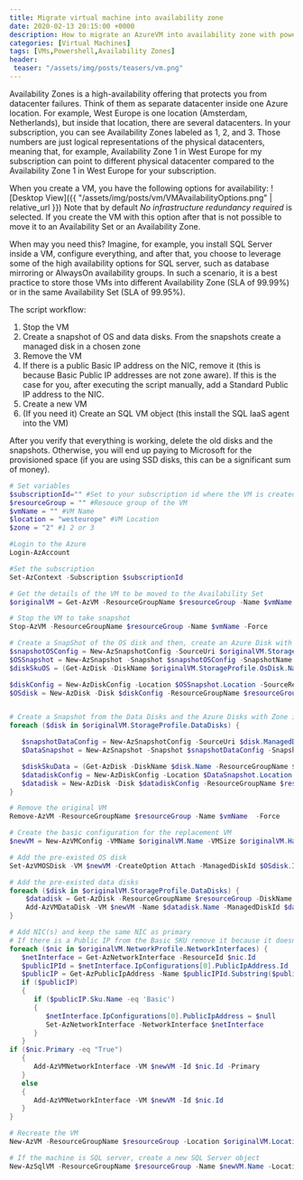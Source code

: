 ```yaml
---
title: Migrate virtual machine into availability zone
date: 2020-02-13 20:15:00 +0000
description: How to migrate an AzureVM into availability zone with powershell
categories: [Virtual Machines]
tags: [VMs,Powershell,Availability Zones]
header:
 teaser: "/assets/img/posts/teasers/vm.png"
---
```


Availability Zones is a high-availability offering that protects you from datacenter failures. Think of them as separate datacenter inside one Azure location. For example, West Europe is one location (Amsterdam, Netherlands), but inside that location, there are several datacenters. In your subscription, you can see Availability Zones labeled as 1, 2, and 3. Those numbers are just logical representations of the physical datacenters, meaning that, for example, Availability Zone 1 in West Europe for my subscription can point to different physical datacenter compared to the Availability Zone 1 in West Europe for your subscription.

When you create a VM, you have the following options for availability:
![Desktop View]({{ "/assets/img/posts/vm/VMAvailabilityOptions.png" | relative_url }})
Note that by default *No infrastructure redundancy required* is selected. If you create the VM with this option after that is not possible to move it to an Availability Set or an Availability Zone. 

When may you need this? 
Imagine, for example, you install SQL Server inside a VM, configure everything, and after that, you choose to leverage some of the high availability options for SQL server, such as database mirroring or AlwaysOn availability groups. In such a scenario, it is a best practice to store those VMs into different Availability Zone (SLA of 99.99%) or in the same Availability Set (SLA of 99.95%).

The script workflow:
1.	Stop the VM
2.	Create a snapshot of OS and data disks. From the snapshots create a managed disk in a chosen zone 
3.	Remove the VM
4.	If there is a public Basic IP address on the NIC, remove it (this is because Basic Public IP addresses are not zone aware). If this is the case for you, after executing the script manually, add a Standard Public IP address to the NIC.
5.	Create a new VM 
6.	(If you need it) Create an SQL VM object (this install the SQL IaaS agent into the VM)

After you verify that everything is working, delete the old disks and the snapshots. Otherwise, you will end up paying to Microsoft for the provisioned space (if you are using SSD disks, this can be a significant sum of money).

```powershell
# Set variables
$subscriptionId="" #Set to your subscription id where the VM is created
$resourceGroup = "" #Resouce group of the VM
$vmName = "" #VM Name
$location = "westeurope" #VM Location
$zone = "2" #1 2 or 3

#Login to the Azure
Login-AzAccount

#Set the subscription
Set-AzContext -Subscription $subscriptionId

# Get the details of the VM to be moved to the Availability Set
$originalVM = Get-AzVM -ResourceGroupName $resourceGroup -Name $vmName

# Stop the VM to take snapshot
Stop-AzVM -ResourceGroupName $resourceGroup -Name $vmName -Force 

# Create a SnapShot of the OS disk and then, create an Azure Disk with Zone information
$snapshotOSConfig = New-AzSnapshotConfig -SourceUri $originalVM.StorageProfile.OsDisk.ManagedDisk.Id -Location $location -CreateOption copy -SkuName Standard_ZRS
$OSSnapshot = New-AzSnapshot -Snapshot $snapshotOSConfig -SnapshotName ($originalVM.StorageProfile.OsDisk.Name + "-snapshot") -ResourceGroupName $resourceGroup 
$diskSkuOS = (Get-AzDisk -DiskName $originalVM.StorageProfile.OsDisk.Name -ResourceGroupName $originalVM.ResourceGroupName).Sku.Name

$diskConfig = New-AzDiskConfig -Location $OSSnapshot.Location -SourceResourceId $OSSnapshot.Id -CreateOption Copy -SkuName  $diskSkuOS -Zone $zone 
$OSdisk = New-AzDisk -Disk $diskConfig -ResourceGroupName $resourceGroup -DiskName ($originalVM.StorageProfile.OsDisk.Name + "zone")


# Create a Snapshot from the Data Disks and the Azure Disks with Zone information
foreach ($disk in $originalVM.StorageProfile.DataDisks) { 

   $snapshotDataConfig = New-AzSnapshotConfig -SourceUri $disk.ManagedDisk.Id -Location $location -CreateOption copy -SkuName Standard_ZRS
   $DataSnapshot = New-AzSnapshot -Snapshot $snapshotDataConfig -SnapshotName ($disk.Name + '-snapshot') -ResourceGroupName $resourceGroup

   $diskSkuData = (Get-AzDisk -DiskName $disk.Name -ResourceGroupName $originalVM.ResourceGroupName).Sku.Name
   $datadiskConfig = New-AzDiskConfig -Location $DataSnapshot.Location -SourceResourceId $DataSnapshot.Id -CreateOption Copy -SkuName $diskSkuData -Zone $zone
   $datadisk = New-AzDisk -Disk $datadiskConfig -ResourceGroupName $resourceGroup -DiskName ($disk.Name + "zone")
}

# Remove the original VM
Remove-AzVM -ResourceGroupName $resourceGroup -Name $vmName  -Force

# Create the basic configuration for the replacement VM
$newVM = New-AzVMConfig -VMName $originalVM.Name -VMSize $originalVM.HardwareProfile.VmSize -Zone $zone

# Add the pre-existed OS disk 
Set-AzVMOSDisk -VM $newVM -CreateOption Attach -ManagedDiskId $OSdisk.Id -Name $OSdisk.Name -Windows

# Add the pre-existed data disks
foreach ($disk in $originalVM.StorageProfile.DataDisks) { 
    $datadisk = Get-AzDisk -ResourceGroupName $resourceGroup -DiskName ($disk.Name + "zone")
    Add-AzVMDataDisk -VM $newVM -Name $datadisk.Name -ManagedDiskId $datadisk.Id -Caching $disk.Caching -Lun $disk.Lun -DiskSizeInGB $disk.DiskSizeGB -CreateOption Attach 
}

# Add NIC(s) and keep the same NIC as primary
# If there is a Public IP from the Basic SKU remove it because it doesn't supports zones
foreach ($nic in $originalVM.NetworkProfile.NetworkInterfaces) {  
   $netInterface = Get-AzNetworkInterface -ResourceId $nic.Id 
   $publicIPId = $netInterface.IpConfigurations[0].PublicIpAddress.Id
   $publicIP = Get-AzPublicIpAddress -Name $publicIPId.Substring($publicIPId.LastIndexOf("/")+1) 
   if ($publicIP)
   {      
      if ($publicIP.Sku.Name -eq 'Basic')
      {
         $netInterface.IpConfigurations[0].PublicIpAddress = $null
         Set-AzNetworkInterface -NetworkInterface $netInterface
      }
   }
if ($nic.Primary -eq "True")
   {
      Add-AzVMNetworkInterface -VM $newVM -Id $nic.Id -Primary
   }
   else
   {
      Add-AzVMNetworkInterface -VM $newVM -Id $nic.Id 
   }
}

# Recreate the VM
New-AzVM -ResourceGroupName $resourceGroup -Location $originalVM.Location -VM $newVM -DisableBginfoExtension

# If the machine is SQL server, create a new SQL Server object
New-AzSqlVM -ResourceGroupName $resourceGroup -Name $newVM.Name -Location $location -LicenseType PAYG 
```